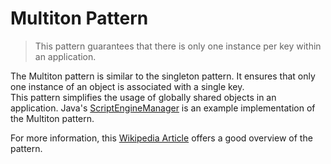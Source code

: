 # Multiton Pattern

> This pattern guarantees that there is only one instance per key within an application.

The Multiton pattern is similar to the singleton pattern. It ensures that only one instance of an object is associated with a single key. <br>
This pattern simplifies the usage of globally shared objects in an application. Java's [ScriptEngineManager](https://docs.oracle.com/javase/7/docs/api/javax/script/ScriptEngineManager.html) is an example implementation of the Multiton pattern.

For more information, this [Wikipedia Article](https://en.wikipedia.org/wiki/Multiton_pattern) offers a good overview of the pattern.   